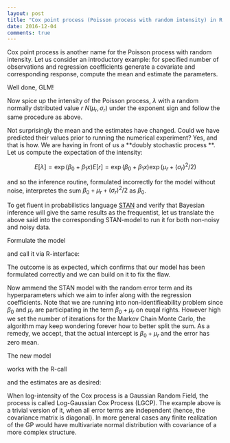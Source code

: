 ```yaml
---
layout: post
title: "Cox point process (Poisson process with random intensity) in R and Stan."
date: 2016-12-04
comments: true
---
```


Cox point process is another name for the Poisson process with random intensity. Let us consider an introductory example: 
for specified number of observations and regression coefficients generate a covariate and corresponding response,
compute the mean and estimate the parameters.

<!--
```r
set.seed(1234)

# number of observations     
n <- 1000 

# independent variable
x <- rnorm(n=n, mean=1, sd=3) 

## regression coefficients
beta0 <- 2 
beta1 <- 0.2

## Pisson distributed outcome
y <- rpois(n, lambda = exp(beta0 + beta1*x))
mean(y)
## [1] 10.712

## Log-linear model
fit  <- glm(y ~ x, family = poisson)

fit$coefficients
## (Intercept)           x 
##   1.9789049   0.2060415

print(ci <- confint(fit))
##                 2.5 %    97.5 %
## (Intercept) 1.9527395 2.0048361
## x           0.1996732 0.2124106
```
-->

<script src="https://gist.github.com/elizavetasemenova/af7c2e8cd908f725076856e16be4d1f8.js"></script>

Well done, GLM! 

Now spice up the intensity of the Poisson process, $\lambda$ with a random normally dstributed value $r~N(\mu_r,\sigma_r)$ under the exponent sign and follow the same procedure as above.

<script src="https://gist.github.com/elizavetasemenova/c9ee7d911da7cc25faac21cef9bfb1da.js"></script>

Not surprisingly the mean and the estimates have changed. Could we have predicted their values prior to running the numerical experiment? Yes, and that is how. We are having in front of us a  **doubly stochastic process **. Let us compute the expectation of the intensity:

$$E[\lambda]=\exp(\beta_0+\beta_1 x) E[r]=\exp(\beta_0+\beta_1 x) \exp(\mu_r+(\sigma_r)^2/2)$$

and so the inference routine, formulated incorrectly for the model without noise, interpretes the sum $\beta_0+\mu_r+(\sigma_r)^2/2$ as $\beta_0$.

To get fluent in probabilistics language <a href="http://mc-stan.org">STAN</a> and verify that Bayesian inference will give the same results as the frequentist, let us translate the above said into the corresponding STAN-model to run it for both non-noisy and noisy data.

Formulate the model
<script src="https://gist.github.com/elizavetasemenova/00116cd5788fbc910f071712f7ddeb9c.js"></script>

and call it via R-interface:
<script src="https://gist.github.com/elizavetasemenova/94a44f1363199577f8d9c5ea13744957.js"></script>

The outcome is as expected, which confirms that our model has been formulated correctly and we can build on it to fix the flaw.

Now ammend the STAN model with the random error term and its hyperparameters which we aim to infer along with the regression coefficients. Note that we are running into non-identifieability problem since $\beta_0$ and $\mu_r$ are participating in the term $\beta_0+\mu_r$ on euqal rights. However high we set the number of iterations for the Markov Chain Monte Carlo, the algorithm may keep wondering forever how to better split the sum. As a remedy, we accept, that the actual intercept is $\beta_0+\mu_r$ and the error has zero mean.

The new model
<script src="https://gist.github.com/elizavetasemenova/dde3db3455d426a72798bcc4f273fe2e.js"></script>

works with the R-call
<script src="https://gist.github.com/elizavetasemenova/941f8745185ae65adce9d6325a4c718b.js"></script>

and the estimates are as desired:
<script src="https://gist.github.com/elizavetasemenova/99889dc391cf8917ecbc0791a2a823d8.js"></script>

When log-intensity of the Cox process is a Gaussian Random Field, the process is called Log-Gaussian Cox Process (LGCP). The example above is a trivial version of it, when all error terms are independent (hence, the covariance matrix is diagonal). In more general cases any finite realization of the GP would have multivariate normal distribution with covariance of a more complex structure.
